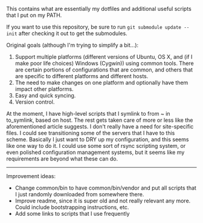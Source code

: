This contains what are essentially my dotfiles and additional useful scripts that I put on my PATH.

If you want to use this repository, be sure to run `git submodule update --init` after checking it out to get the submodules.

Original goals (although I'm trying to simplify a bit...):

1) Support multiple platforms (different versions of Ubuntu, OS X, and (if I make poor life choices) Windows (Cygwin)) using common tools. There are certain portions of configurations that are common, and others that are specific to different platforms and different hosts.
2) The need to make changes on one platform and optionally have them impact other platforms.
3) Easy and quick syncing.
4) Version control.

At the moment, I have high-level scripts that I symlink to from ~ in to_symlink, based on host. The rest gets taken care of more or less like the aforementioned article suggests. I don't really have a need for site-specific files. I could see transitioning some of the servers that I have to this scheme. Basically I just want to DRY up my configuration, and this seems like one way to do it. I could use some sort of rsync scripting system, or even polished configuration management systems, but it seems like my requirements are beyond what these can do.

---

Improvement ideas:

 - Change common/bin to have common/bin/vendor and put all scripts that I just randomly downloaded from somewhere there.
 - Improve readme, since it is super old and not really relevant any more. Could include bootstrapping instructions, etc.
 - Add some links to scripts that I use frequently
